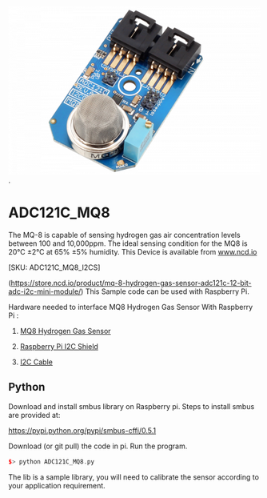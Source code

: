 
 [![ADC121C_MQ8](ADC121C_I2CGAS_MQ8.png)](https://store.ncd.io/product/mq-8-hydrogen-gas-sensor-adc121c-12-bit-adc-i2c-mini-module/).

# ADC121C_MQ8

The MQ-8 is capable of sensing hydrogen gas air concentration levels between 100 and 10,000ppm. The ideal sensing condition for the MQ8 is 20°C ±2°C at 65% ±5% humidity. 
This Device is available from www.ncd.io 

[SKU: ADC121C_MQ8_I2CS]

(https://store.ncd.io/product/mq-8-hydrogen-gas-sensor-adc121c-12-bit-adc-i2c-mini-module/)
This Sample code can be used with Raspberry Pi.

Hardware needed to interface MQ8 Hydrogen Gas Sensor With Raspberry Pi : 

1. <a href="https://store.ncd.io/product/mq-8-hydrogen-gas-sensor-adc121c-12-bit-adc-i2c-mini-module/">MQ8 Hydrogen Gas Sensor</a>

2. <a href="https://store.ncd.io/product/i2c-shield-for-raspberry-pi-3-pi2-with-outward-facing-i2c-port-terminates-over-hdmi-port/">Raspberry Pi I2C Shield</a>

3. <a href="https://store.ncd.io/product/i%C2%B2c-cable/">I2C Cable</a>

## Python
Download and install smbus library on Raspberry pi. Steps to install smbus are provided at:

https://pypi.python.org/pypi/smbus-cffi/0.5.1

Download (or git pull) the code in pi. Run the program.
```cpp
$> python ADC121C_MQ8.py
```
The lib is a sample library, you will need to calibrate the sensor according to your application requirement.
